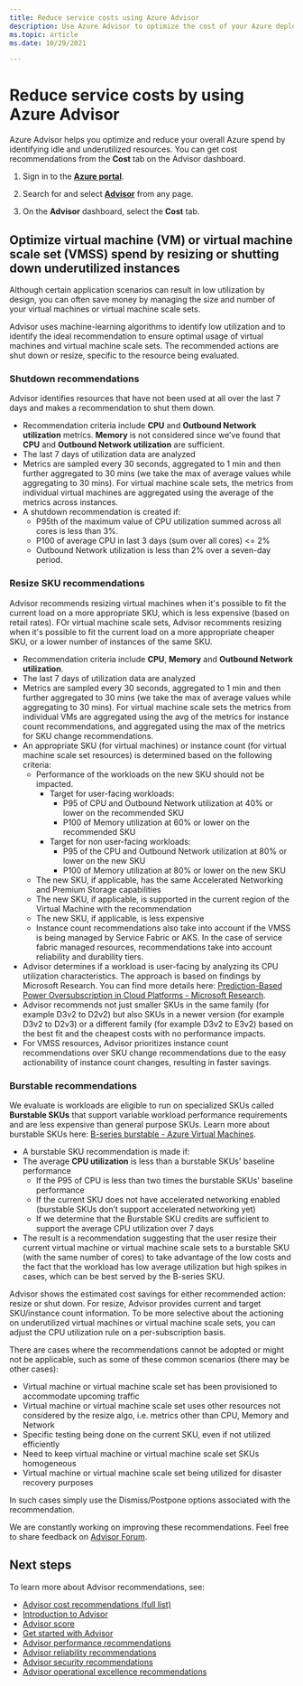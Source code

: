 ```yaml
---
title: Reduce service costs using Azure Advisor
description: Use Azure Advisor to optimize the cost of your Azure deployments.
ms.topic: article
ms.date: 10/29/2021

---
```


# Reduce service costs by using Azure Advisor

Azure Advisor helps you optimize and reduce your overall Azure spend by identifying idle and underutilized resources. You can get cost recommendations from the **Cost** tab on the Advisor dashboard.

1. Sign in to the [**Azure portal**](https://portal.azure.com).

1. Search for and select [**Advisor**](https://aka.ms/azureadvisordashboard) from any page.

1. On the **Advisor** dashboard, select the **Cost** tab.

## Optimize virtual machine (VM) or virtual machine scale set (VMSS) spend by resizing or shutting down underutilized instances 

Although certain application scenarios can result in low utilization by design, you can often save money by managing the size and number of your virtual machines or virtual machine scale sets. 

Advisor uses machine-learning algorithms to identify low utilization and to identify the ideal recommendation to ensure optimal usage of virtual machines and virtual machine scale sets. The recommended actions are shut down or resize, specific to the resource being evaluated.

### Shutdown recommendations

Advisor identifies resources that have not been used at all over the last 7 days and makes a recommendation to shut them down. 

-	Recommendation criteria include **CPU** and **Outbound Network utilization** metrics. **Memory** is not considered since we’ve found that **CPU** and **Outbound Network utilization** are sufficient.
- The last 7 days of utilization data are analyzed
- Metrics are sampled every 30 seconds, aggregated to 1 min and then further aggregated to 30 mins (we take the max of average values while aggregating to 30 mins). For virtual machine scale sets, the metrics from individual virtual machines are aggregated using the average of the metrics across instances.
- A shutdown recommendation is created if: 
  - P95th of the maximum value of CPU utilization summed across all cores is less than 3%.
  - P100 of average CPU in last 3 days (sum over all cores) <= 2%   
  - Outbound Network utilization is less than 2% over a seven-day period.

### Resize SKU recommendations

Advisor recommends resizing virtual machines when it's possible to fit the current load on a more appropriate SKU, which is less expensive (based on retail rates). FOr virtual machine scale sets, Advisor recomments resizing when it's possible to fit the current load on a more appropriate cheaper SKU, or a lower number of instances of the same SKU.

-	Recommendation criteria include **CPU**, **Memory** and **Outbound Network utilization**. 
- The last 7 days of utilization data are analyzed
- Metrics are sampled every 30 seconds, aggregated to 1 min and then further aggregated to 30 mins (we take the max of average values while aggregating to 30 mins). For virtual machine scale sets the metrics from individual VMs are aggregated using the avg of the metrics for instance count recommendations, and aggregated using the max of the metrics for SKU change recommendations. 
- An appropriate SKU (for virtual machines) or instance count (for virtual machine scale set resources) is determined based on the following criteria:
  - Performance of the workloads on the new SKU should not be impacted. 
    - Target for user-facing workloads: 
      - P95 of CPU and Outbound Network utilization at 40% or lower on the recommended SKU 
      - P100 of Memory utilization at 60% or lower on the recommended SKU
    - Target for non user-facing workloads: 
      - P95 of the CPU and Outbound Network utilization at 80% or lower on the new SKU
      - P100 of Memory utilization at 80% or lower on the new SKU 
  - The new SKU, if applicable, has the same Accelerated Networking and Premium Storage capabilities 
  - The new SKU, if applicable, is supported in the current region of the Virtual Machine with the recommendation
  - The new SKU, if applicable, is less expensive 
  - Instance count recommendations also take into account if the VMSS is being managed by Service Fabric or AKS. In the case of service fabric managed resources, recommendations take into account reliability and durability tiers. 
- Advisor determines if a workload is user-facing by analyzing its CPU utilization characteristics. The approach is based on findings by Microsoft Research. You can find more details here: [Prediction-Based Power Oversubscription in Cloud Platforms - Microsoft Research](https://www.microsoft.com/research/publication/prediction-based-power-oversubscription-in-cloud-platforms/).
- Advisor recommends not just smaller SKUs in the same family (for example D3v2 to D2v2) but also SKUs in a newer version (for example D3v2 to D2v3) or a different family (for example D3v2 to E3v2) based on the best fit and the cheapest costs with no performance impacts. 
- For VMSS resources, Advisor prioritizes instance count recommendations over SKU change recommendations due to the easy actionability of instance count changes, resulting in faster savings. 

### Burstable recommendations

We evaluate is workloads are eligible to run on specialized SKUs called **Burstable SKUs** that support variable workload performance requirements and are less expensive than general purpose SKUs. Learn more about burstable SKUs here: [B-series burstable - Azure Virtual Machines](../virtual-machines/sizes-b-series-burstable.md).

- A burstable SKU recommendation is made if:
- The average **CPU utilization** is less than a burstable SKUs' baseline performance
  - If the P95 of CPU is less than two times the burstable SKUs' baseline performance
  - If the current SKU does not have accelerated networking enabled (burstable SKUs don’t support accelerated networking yet)
  - If we determine that the Burstable SKU credits are sufficient to support the average CPU utilization over 7 days
- The result is a recommendation suggesting that the user resize their current virtual machine or virtual machine scale sets to a burstable SKU (with the same number of cores) to take advantage of the low costs and the fact that the workload has low average utilization but high spikes in cases, which can be best served by the B-series SKU. 
 
Advisor shows the estimated cost savings for either recommended action: resize or shut down. For resize, Advisor provides current and target SKU/instance count information.
To be more selective about the actioning on underutilized virtual machines or virtual machine scale sets, you can adjust the CPU utilization rule on a per-subscription basis.

There are cases where the recommendations cannot be adopted or might not be applicable, such as some of these common scenarios (there may be other cases):
- Virtual machine or virtual machine scale set has been provisioned to accommodate upcoming traffic
- Virtual machine or virtual machine scale set uses other resources not considered by the resize algo, i.e. metrics other than CPU, Memory and Network
- Specific testing being done on the current SKU, even if not utilized efficiently
- Need to keep virtual machine or virtual machine scale set SKUs homogeneous 
- Virtual machine or virtual machine scale set being utilized for disaster recovery purposes

In such cases simply use the Dismiss/Postpone options associated with the recommendation. 

We are constantly working on improving these recommendations. Feel free to share feedback on [Advisor Forum](https://aka.ms/advisorfeedback).

## Next steps

To learn more about Advisor recommendations, see:
* [Advisor cost recommendations (full list)](advisor-reference-cost-recommendations.md)
* [Introduction to Advisor](advisor-overview.md)
* [Advisor score](azure-advisor-score.md)
* [Get started with Advisor](advisor-get-started.md)
* [Advisor performance recommendations](advisor-reference-performance-recommendations.md)
* [Advisor reliability recommendations](advisor-reference-reliability-recommendations.md)
* [Advisor security recommendations](advisor-security-recommendations.md)
* [Advisor operational excellence recommendations](advisor-reference-operational-excellence-recommendations.md)
